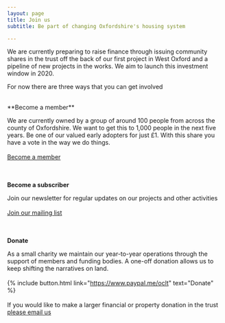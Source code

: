 ```yaml
---
layout: page
title: Join us
subtitle: Be part of changing Oxfordshire's housing system

---
```

We are currently preparing to raise finance through issuing community shares in the trust off the back of our first project in West Oxford and a pipeline of new projects in the works. We aim to launch this investment window in 2020.

For now there are three ways that you can get involved

<br>
**Become a member**

We are currently owned by a group of around 100 people from across the county of Oxfordshire. We want to get this to 1,000 people in the next five years. Be one of our valued early adopters for just £1. With this share you have a vote in the way we do things.
<br>
<br>
<a class="button btn" href="https://docs.google.com/forms/d/e/1FAIpQLSeLbTkhrvRbOnPlaPgvR28Shd2TvFixVSvpZsJvuWWnVINUQQ/viewform?usp=sf_link">Become a member</a>
<br>
<br>
<br>

**Become a subscriber**

Join our newsletter for regular updates on our projects and other activities
<br>
<br>
<a class="button btn" href="https://oclt.us7.list-manage.com/subscribe?u=705f7de83867afe997c4f8eba&id=03a63db2a8" target="_blank">Join our mailing list</a>
<br>
<br>
<br>

**Donate**

As a small charity we maintain our year-to-year operations through the support of members and funding bodies. A one-off donation allows us to keep shifting the narratives on land.
<br>
<br>
{% include button.html link="https://www.paypal.me/oclt" text="Donate" %}
<br>
<br>
If you would like to make a larger financial or property donation in the trust [please email us](https://www.oclt.org.uk/contact/)